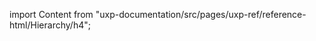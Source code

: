 
import Content from "uxp-documentation/src/pages/uxp-ref/reference-html/Hierarchy/h4";

<Content query="product=photoshop"/>
